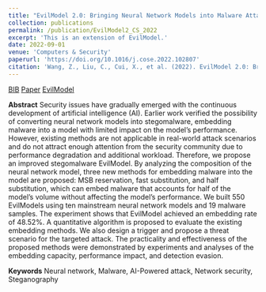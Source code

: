 ```yaml
---
title: "EvilModel 2.0: Bringing Neural Network Models into Malware Attacks"
collection: publications
permalink: /publication/EvilModel2_CS_2022
excerpt: 'This is an extension of EvilModel.'
date: 2022-09-01
venue: 'Computers & Security'
paperurl: 'https://doi.org/10.1016/j.cose.2022.102807'
citation: 'Wang, Z., Liu, C., Cui, X., et al. (2022). EvilModel 2.0: Bringing Neural Network Models into Malware Attacks. Computers & Security, 120, 102807.'
---
```


[BIB](/files/EM2_elsevier.bib) [Paper](https://doi.org/10.1016/j.cose.2022.102807) [EvilModel](/publication/EvilModel_ISCC_2021)

__Abstract__ Security issues have gradually emerged with the continuous development of artificial intelligence (AI). Earlier work verified the possibility of converting neural network models into stegomalware, embedding malware into a model with limited impact on the model’s performance. However, existing methods are not applicable in real-world attack scenarios and do not attract enough attention from the security community due to performance degradation and additional workload. Therefore, we propose an improved stegomalware EvilModel. By analyzing the composition of the neural network model, three new methods for embedding malware into the model are proposed: MSB reservation, fast substitution, and half substitution, which can embed malware that accounts for half of the model’s volume without affecting the model’s performance. We built 550 EvilModels using ten mainstream neural network models and 19 malware samples. The experiment shows that EvilModel achieved an embedding rate of 48.52%. A quantitative algorithm is proposed to evaluate the existing embedding methods. We also design a trigger and propose a threat scenario for the targeted attack. The practicality and effectiveness of the proposed methods were demonstrated by experiments and analyses of the embedding capacity, performance impact, and detection evasion.

__Keywords__ Neural network, Malware, AI-Powered attack, Network security, Steganography
